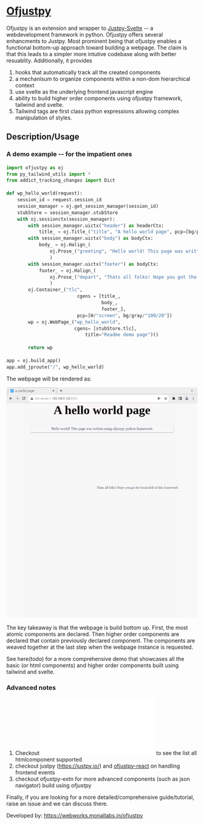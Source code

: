 # [Ofjustpy](https://github.com/Monallabs-org/ofjustpy)

Ofjustpy is an extension and wrapper to [Justpy-Svelte](https://github.com/Monallabs-org/justpy-svelte) -- a  webdevelopment framework in python. Ofjustpy offers several enhancments to Justpy. Most prominent
being that ofjustpy enables a functional bottom-up approach toward building a webpage.
The claim is that  this leads to a simpler more intutive codebase along with better resuablity.
Additionally, it  provides
1. hooks that automatically track all the created components 
2. a mechanisum to organize components within a non-dom hierarchical context
3. use svelte as the underlying frontend javascript engine 
4. ability to build higher order components using ofjustpy framework, tailwind and svelte. 
5. Tailwind tags are first class python expressions allowing complex manipulation of styles.


## Description/Usage 
### A demo example -- for the impatient ones
```python
import ofjustpy as oj
from py_tailwind_utils import *
from addict_tracking_changes import Dict

def wp_hello_world(request):
    session_id = request.session_id
    session_manager = oj.get_session_manager(session_id)
    stubStore = session_manager.stubStore
    with oj.sessionctx(session_manager):
        with session_manager.uictx("header") as headerCtx:
            title_ = oj.Title_("title", "A hello world page", pcp=[bg/pink/"100/20"])
        with session_manager.uictx("body") as bodyCtx:
            body_ = oj.Halign_(
                oj.Prose_("greeting", "Hello world! This page was written using ofjustpy python  framework ", pcp=[fz.lg, shadow._, shadow/gray/400, ta.center]), pcp=[mr/st/8]
                )
        with session_manager.uictx("footer") as bodyCtx:
            footer_ = oj.Halign_(
                oj.Prose_("depart", "Thats all folks! Hope you got the broad drift of this framework", pcp=[mr/st/64, ta.right]), "end"
                )
        oj.Container_("tlc",
                          cgens = [title_,
                                   body_,
                                   footer_],
                          pcp=[H/"screen", bg/gray/"100/20"])
        wp = oj.WebPage_("wp_hello_world",
                         cgens= [stubStore.tlc],
                             title="Readme demo page")()

        return wp

app = oj.build_app()
app.add_jproute("/", wp_hello_world)

```

The webpage will be rendered as:

![Hello world page screenshot](/demos/ofjustpy_hello_world.png?raw=true "Optional Title")

The key takeaway is that the webpage is build bottom up. First, the most atomic components are declared. 
Then higher order components are declared that contain previously declared component. The components are weaved together at the last step when the webpage instance is requested. 

See here(todo) for a more comprehensive demo that showcases all the basic (or html components) and higher order components built using tailwind and svelte.


### Advanced notes
1. Checkout ![htmlcomponents](/ofjustpy/htmlcomponents.py) to see the list all htmlcomponent supported
2. checkout justpy (https://justpy.io/) and [ofjustpy-react](https://github.com/sandeep-gh/ofjustpy-react) on handling frontend events
3. checkout ofjustpy-extn for more advanced components (such as json navigator) build using ofjustpy


Finally, if you are looking for a more detailed/comprehensive guide/tutorial, raise an issue and we can discuss there. 


Developed by: https://webworks.monallabs.in/ofjustpy


